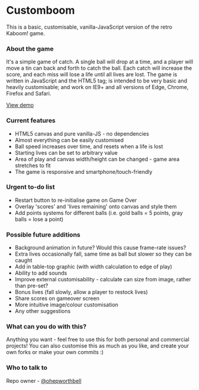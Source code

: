 # Customboom

This is a basic, customisable, vanilla-JavaScript version of the retro Kaboom! game.

### About the game

It's a simple game of catch. A single ball will drop at a time, and a player will move a tin can back and forth to catch the ball. Each catch will increase the score, and each miss will lose a life until all lives are lost. The game is written in JavaScript and the HTML5 <canvas> tag; is intended to be very basic and heavily customisable; and work on IE9+ and all versions of Edge, Chrome, Firefox and Safari.

[View demo](http://ohepworthbell.github.io/projects/custom-boom/)


### Current features

* HTML5 canvas and pure vanilla-JS - no dependencies
* Almost everything can be easily customised
* Ball speed increases over time, and resets when a life is lost
* Starting lives can be set to arbitrary value
* Area of play and canvas width/height can be changed - game area stretches to fit
* The game is responsive and smartphone/touch-friendly


### Urgent to-do list

* Restart button to re-initialise game on Game Over
* Overlay 'scores' and 'lives remaining' onto canvas and style them
* Add points systems for different balls (i.e. gold balls = 5 points, gray balls = lose a point)


### Possible future additions

* Background animation in future? Would this cause frame-rate issues?
* Extra lives occasionally fall, same time as ball but slower so they can be caught
* Add in table-top graphic (with width calculation to edge of play)
* Ability to add sounds
* Improve external customisability - calculate can size from image, rather than pre-set?
* Bonus lives (fall slowly, allow a player to restock lives)
* Share scores on gameover screen
* More intuitive image/colour customisation
* Any other suggestions


### What can you do with this?

Anything you want - feel free to use this for both personal and commercial projects! You can also customise this as much as you like, and create your own forks or make your own commits :)


### Who to talk to

Repo owner - [@ohepworthbell](http://ohepworthbell.github.io/)
